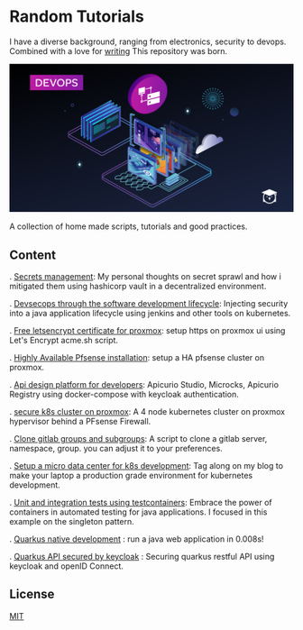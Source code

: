 # Random Tutorials

I have a diverse background, ranging from electronics, security to devops. Combined with a love for [writing](https://kyouuma.blogspot.com/) This repository was born. 

![tutorials](April-Content-Launch-DEVOPS-1200x628-1200x628.png)

A collection of home made scripts, tutorials and good practices.

## Content

. [Secrets management](https://kyouuma.blogspot.com/2020/04/injecting-security-into-devops-pipeline.html): My personal thoughts on secret sprawl and how i mitigated them using hashicorp vault in a decentralized environment. 

. [Devsecops through the software development lifecycle](https://kyouuma.blogspot.com/2020/04/injecting-security-into-devops-pipeline.html): Injecting security into a java application lifecycle using jenkins and other tools on kubernetes.

. [Free letsencrypt certificate for proxmox](https://kyouuma.blogspot.com/2020/04/setup-free-lets-encrypt-certificate-on.html): setup https on proxmox ui using Let's Encrypt acme.sh script.

. [Highly Available Pfsense installation](https://kyouuma.blogspot.com/2020/04/highly-available-pfsense-cluster-on.html): setup a HA pfsense cluster on proxmox.

. [Api design platform for developers](https://github.com/Kyouuma/api-management-docker-compose): Apicurio Studio, Microcks, Apicurio Registry using docker-compose with keycloak authentication.

. [ secure k8s cluster on proxmox](https://kyouuma.blogspot.com/2020/05/4-node-kubernetes-cluster-behind.html): A 4 node kubernetes cluster on proxmox hypervisor behind a PFsense Firewall.

. [Clone gitlab groups and subgroups](https://github.com/Kyouuma/Tutorials/tree/master/gitlab-clone-all-groups): A script to clone a gitlab server, namespace, group. you can adjust it to your preferences. 

. [Setup a micro data center for k8s development](https://github.com/Kyouuma/Tutorials/tree/master/micro-data-center): Tag along on my blog to make your laptop a production grade environment for kubernetes development.

. [Unit and integration tests using testcontainers](https://github.com/Kyouuma/Tutorials/tree/master/singleton-testcontainers): Embrace the power of containers in automated testing for java applications. I focused in this example on the singleton pattern.

. [Quarkus native development](https://github.com/Kyouuma/Tutorials/tree/master/quarkus-native-development) : run a java web application in 0.008s!

. [Quarkus API secured by keycloak](https://github.com/Kyouuma/Tutorials/tree/master/quarkus-keycloak) : Securing quarkus restful API using keycloak and openID Connect.



## License
[MIT](https://choosealicense.com/licenses/mit/)

